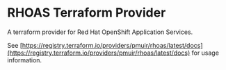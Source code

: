 # RHOAS Terraform Provider

A terraform provider for Red Hat OpenShift Application Services.

See [https://registry.terraform.io/providers/pmuir/rhoas/latest/docs](https://registry.terraform.io/providers/pmuir/rhoas/latest/docs) for usage information.
